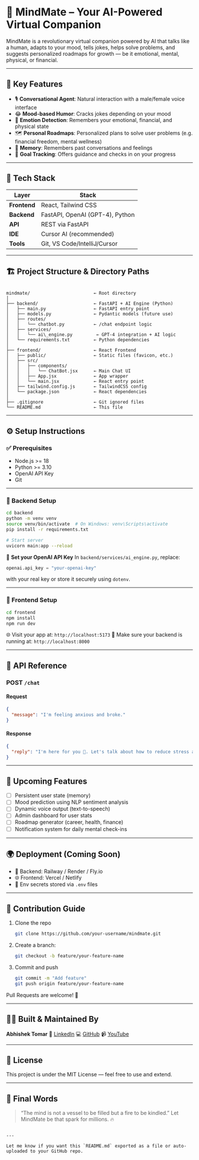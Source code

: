 # 🧠 MindMate – Your AI-Powered Virtual Companion

MindMate is a revolutionary virtual companion powered by AI that talks like a human, adapts to your mood, tells jokes, helps solve problems, and suggests personalized roadmaps for growth — be it emotional, mental, physical, or financial.

---

## 🌟 Key Features

- 🎙️ **Conversational Agent**: Natural interaction with a male/female voice interface
- 😂 **Mood-based Humor**: Cracks jokes depending on your mood
- 🧠 **Emotion Detection**: Remembers your emotional, financial, and physical state
- 🗺️ **Personal Roadmaps**: Personalized plans to solve user problems (e.g. financial freedom, mental wellness)
- 🧾 **Memory**: Remembers past conversations and feelings
- 🎯 **Goal Tracking**: Offers guidance and checks in on your progress

---

## 🚀 Tech Stack

| Layer      | Stack                            |
|------------|----------------------------------|
| **Frontend** | React, Tailwind CSS              |
| **Backend**  | FastAPI, OpenAI (GPT-4), Python  |
| **API**      | REST via FastAPI                |
| **IDE**      | Cursor AI (recommended)         |
| **Tools**    | Git, VS Code/IntelliJ/Cursor    |

---

## 🏗️ Project Structure & Directory Paths

```

mindmate/                        ← Root directory
│
├── backend/                     ← FastAPI + AI Engine (Python)
│   ├── main.py                  ← FastAPI entry point
│   ├── models.py                ← Pydantic models (future use)
│   ├── routes/
│   │   └── chatbot.py           ← /chat endpoint logic
│   ├── services/
│   │   └── ai\_engine.py         ← GPT-4 integration + AI logic
│   └── requirements.txt         ← Python dependencies
│
├── frontend/                    ← React Frontend
│   ├── public/                  ← Static files (favicon, etc.)
│   ├── src/
│   │   ├── components/
│   │   │   └── ChatBot.jsx      ← Main Chat UI
│   │   ├── App.jsx              ← App wrapper
│   │   └── main.jsx             ← React entry point
│   ├── tailwind.config.js       ← TailwindCSS config
│   └── package.json             ← React dependencies
│
├── .gitignore                   ← Git ignored files
└── README.md                    ← This file

````

---

## ⚙️ Setup Instructions

### ✅ Prerequisites

- Node.js >= 18
- Python >= 3.10
- OpenAI API Key
- Git

---

### 🔧 Backend Setup

```bash
cd backend
python -m venv venv
source venv/bin/activate  # On Windows: venv\Scripts\activate
pip install -r requirements.txt

# Start server
uvicorn main:app --reload
````

🔑 **Set your OpenAI API Key**
In `backend/services/ai_engine.py`, replace:

```python
openai.api_key = "your-openai-key"
```

with your real key or store it securely using `dotenv`.

---

### 🎨 Frontend Setup

```bash
cd frontend
npm install
npm run dev
```

🌐 Visit your app at: `http://localhost:5173`
📡 Make sure your backend is running at: `http://localhost:8000`

---

## 📡 API Reference

### POST `/chat`

#### Request

```json
{
  "message": "I'm feeling anxious and broke."
}
```

#### Response

```json
{
  "reply": "I'm here for you 💙. Let's talk about how to reduce stress and start building financial independence..."
}
```

---

## 🧠 Upcoming Features

* [ ] Persistent user state (memory)
* [ ] Mood prediction using NLP sentiment analysis
* [ ] Dynamic voice output (text-to-speech)
* [ ] Admin dashboard for user stats
* [ ] Roadmap generator (career, health, finance)
* [ ] Notification system for daily mental check-ins

---

## 🌍 Deployment (Coming Soon)

* 🔐 Backend: Railway / Render / Fly.io
* 🌐 Frontend: Vercel / Netlify
* 🧪 Env secrets stored via `.env` files

---

## 🤝 Contribution Guide

1. Clone the repo

   ```bash
   git clone https://github.com/your-username/mindmate.git
   ```
2. Create a branch:

   ```bash
   git checkout -b feature/your-feature-name
   ```
3. Commit and push

   ```bash
   git commit -m "Add feature"
   git push origin feature/your-feature-name
   ```

Pull Requests are welcome! 🚀

---

## 👨‍💻 Built & Maintained By

**Abhishek Tomar**
💼 [LinkedIn](https://www.linkedin.com/in/abhishek-tomar-7aa29127b)
💻 [GitHub](https://github.com/Abhishek-09-Tomar)
📹 [YouTube](https://www.youtube.com/@i_am_abhishek_tomar)

---

## 📜 License

This project is under the MIT License — feel free to use and extend.

---

## 💌 Final Words

> “The mind is not a vessel to be filled but a fire to be kindled.”
> Let MindMate be that spark for millions. 🔥

```

---

Let me know if you want this `README.md` exported as a file or auto-uploaded to your GitHub repo.
```
